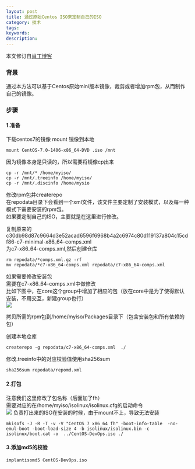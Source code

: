 ```yaml
---
layout: post
title: 通过原始Centos ISO来定制自己的ISO
category: 技术
tags: 
keywords: 
description: 
---
```


本文修订自[肖丁博客](http://ssdxiao.github.io/linux/2015/11/17/Build-My-OS-with-Centos.html)

### 背景 ###

通过本方法可以基于Centos原始mini版本镜像，裁剪或者增加rpm包，从而制作自己的镜像。  

### 步骤 ###

#### 1.准备 ####

下载centos7的镜像 mount 镜像到本地


    mount CentOS-7.0-1406-x86_64-DVD .iso /mnt  


因为镜像本身是只读的，所以需要将镜像cp出来

    cp -r /mnt/* /home/myiso/  
    cp -r /mnt/.treeinfo /home/myiso/  
    cp -r /mnt/.discinfo /home/mysio  

修改rpm包并createrepo  
在repodata目录下会看到一个xml文件，该文件主要定制了安装模式，以及每一种模式下需要安装的rpm包。  
如果要定制自己的ISO，主要就是在这里进行修改。

复制原来的c30db98d87c9664d3e52acad6596f6968b4a2c6974c80d119137a804c15cdf86-c7-minimal-x86_64-comps.xml  
为c7-x86_64-comps.xml,然后创建仓库

    rm repodata/*comps.xml.gz -rf  
    mv repodata/*c7-x86_64-comps.xml repodata/c7-x86_64-comps.xml  
    
如果需要修改安装包  
需要在c7-x86_64-comps.xml中做修改  
比如下图中，在core这个group中增加了相应的包（放在core中是为了使得默认安装，不用交互，新建group也行）  
![](http://i.imgur.com/RLPlTsC.png)

拷贝所需的rpm包到/home/myiso/Packages目录下（包含安装包和所有依赖的包）

创建本地仓库  

    createrepo -g repodata/c7-x86_64-comps.xml  ./

修改.treeinfo中的对应校验值使用sha256sum

    sha256sum repodata/repomd.xml
    
#### 2.打包 ####

注意我们这里修改了包名称（后面加了fh）  
需要对应的在/home/myiso/isolinux/isolinux.cfg的启动命令  
![](http://i.imgur.com/dcKFi2O.png)
负责打出来的ISO在安装的时候，由于mount不上，导致无法安装

    mkisofs -J -R -T -v -V "CentOS 7 x86_64 fh" -boot-info-table  -no-emul-boot -boot-load-size 4 -b isolinux/isolinux.bin -c isolinux/boot.cat -o  ../CentOS-DevOps.iso ./


    
#### 3.添加md5的校验 ####

    implantisomd5 CentOS-DevOps.iso